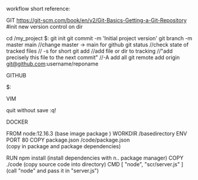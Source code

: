 workflow short reference:

GIT
https://git-scm.com/book/en/v2/Git-Basics-Getting-a-Git-Repository
#init new version control on dir


cd /my_project
$:
git init
git commit -m 'Initial project version'
git branch -m master main //change master -> main for github
git status //check state of tracked files
           // -s for short
git add //add file or dir to tracking
        //"add precisely this file to  the next commit"
        //-A add all
git remote add origin git@github.com:username/reponame

GITHUB

$:

VIM

quit without save :q!


DOCKER

FROM node:12.16.3   (base image package )
WORKDIR /basedirectory
ENV PORT 80
COPY package.json /code/package.json   
                    (copy in package and package dependencies)

RUN npm install 
                    (install dependencies with n.. package manager)
COPY ./code         (copy source code into directory)
CMD [ "node", "scr/server.js" ]    
                    (call "node" and pass it in "server.js")
